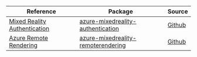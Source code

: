 | Reference | Package | Source |
|---|---|---|
|[Mixed Reality Authentication](mixedreality-authentication-readme.md)|[azure-mixedreality-authentication](https://repo1.maven.org/maven2/com/azure/azure-mixedreality-authentication)|[Github](https://github.com/Azure/azure-sdk-for-java/blob/main/sdk/mixedreality/azure-mixedreality-authentication)|
|[Azure Remote Rendering](mixedreality-remoterendering-readme.md)|[azure-mixedreality-remoterendering](https://repo1.maven.org/maven2/com/azure/azure-mixedreality-remoterendering)|[Github](https://github.com/Azure/azure-sdk-for-java/blob/main/sdk/remoterendering/azure-mixedreality-remoterendering)|
